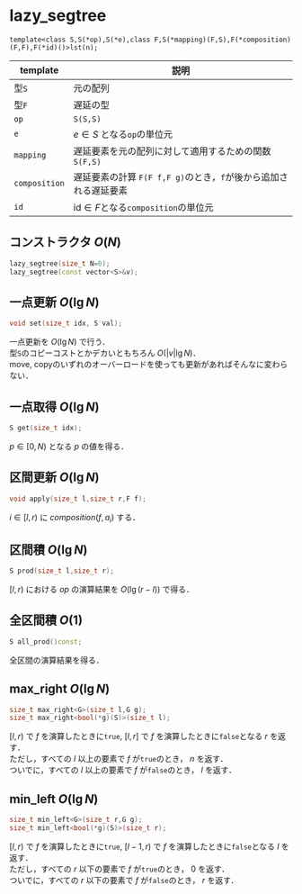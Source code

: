 # lazy_segtree
`template<class S,S(*op),S(*e),class F,S(*mapping)(F,S),F(*composition)(F,F),F(*id)()>lst(n);`

|template|説明|
|-|-|
|型`S`|元の配列|
|型`F`|遅延の型|
|`op`|`S(S,S)`|
|`e`| $e\in S$ となる`op`の単位元|
|`mapping`|遅延要素を元の配列に対して適用するための関数`S(F,S)`|
|`composition`|遅延要素の計算 `F(F f,F g)`のとき，`f`が後から追加される遅延要素|
|`id`| $\text{id}\in F$となる`composition`の単位元|

## コンストラクタ $O(N)$
```C++
lazy_segtree(size_t N=0);
lazy_segtree(const vector<S>&v);
```

## 一点更新 $O(\lg N)$
```C++
void set(size_t idx, S val);
```
一点更新を $O(\lg N)$ で行う．  
型`S`のコピーコストとかデカいともちろん $O(|v|\lg N)$．  
move, copyのいずれのオーバーロードを使っても更新があればそんなに変わらない．

## 一点取得 $O(\lg N)$
```C++
S get(size_t idx);
```
$p\in[0,N)$ となる $p$ の値を得る．

## 区間更新 $O(\lg N)$
```C++
void apply(size_t l,size_t r,F f);
```
$i\in[l,r)$ に $composition(f, a_i)$ する．

## 区間積 $O(\lg N)$
```C++
S prod(size_t l,size_t r);
```
$[l,r)$ における $op$ の演算結果を $O(\lg(r-l))$ で得る．  

## 全区間積 $O(1)$
```C++
S all_prod()const;
```
全区間の演算結果を得る．  

## max_right $O(\lg N)$
```C++
size_t max_right<G>(size_t l,G g);
size_t max_right<bool(*g)(S)>(size_t l);
```
$[l,r)$ で $f$ を演算したときに`true`, $[l,r]$ で $f$ を演算したときに`false`となる $r$ を返す．  
ただし，すべての $l$ 以上の要素で $f$ が`true`のとき， $n$ を返す．  
ついでに，すべての $l$ 以上の要素で $f$ が`false`のとき， $l$ を返す．

## min_left $O(\lg N)$
```C++
size_t min_left<G>(size_t r,G g);
size_t min_left<bool(*g)(S)>(size_t r);
```
$[l,r)$ で $f$ を演算したときに`true`, $[l-1,r)$ で $f$ を演算したときに`false`となる $l$ を返す．  
ただし，すべての $r$ 以下の要素で $f$ が`true`のとき， $0$ を返す．  
ついでに，すべての $r$ 以下の要素で $f$ が`false`のとき， $r$ を返す．